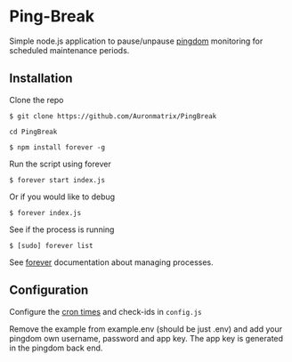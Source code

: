 # Ping-Break

Simple node.js application to pause/unpause [pingdom](https://www.pingdom.com) monitoring for scheduled maintenance periods.


## Installation

Clone the repo

`$ git clone https://github.com/Auronmatrix/PingBreak `

`cd PingBreak `

`$ npm install forever -g `

Run the script using forever

`$ forever start index.js `

Or if you would like to debug

`$ forever index.js`


See if the process is running

`$ [sudo] forever list `

See [forever](https://www.npmjs.com/package/forever) documentation about managing processes.


## Configuration


Configure the [cron times](https://www.npmjs.com/package/cron) and check-ids in `config.js`

Remove the example from example.env (should be just .env) and add your pingdom own username, password and app key. The app key is generated in the pingdom back end.
